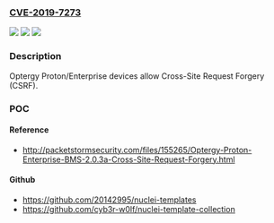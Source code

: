 ### [CVE-2019-7273](https://cve.mitre.org/cgi-bin/cvename.cgi?name=CVE-2019-7273)
![](https://img.shields.io/static/v1?label=Product&message=n%2Fa&color=blue)
![](https://img.shields.io/static/v1?label=Version&message=n%2Fa&color=blue)
![](https://img.shields.io/static/v1?label=Vulnerability&message=n%2Fa&color=brighgreen)

### Description

Optergy Proton/Enterprise devices allow Cross-Site Request Forgery (CSRF).

### POC

#### Reference
- http://packetstormsecurity.com/files/155265/Optergy-Proton-Enterprise-BMS-2.0.3a-Cross-Site-Request-Forgery.html

#### Github
- https://github.com/20142995/nuclei-templates
- https://github.com/cyb3r-w0lf/nuclei-template-collection

